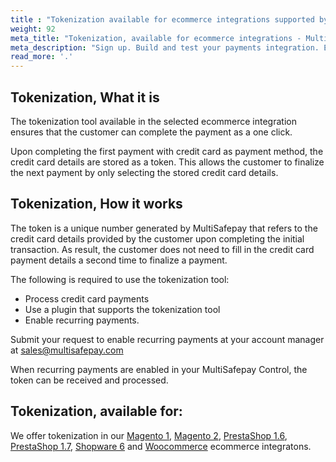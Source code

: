 ```yaml
---
title : "Tokenization available for ecommerce integrations supported by MultiSafepay"
weight: 92
meta_title: "Tokenization, available for ecommerce integrations - MultiSafepay Docs"
meta_description: "Sign up. Build and test your payments integration. Explore our products and services. Use our API Reference, SDKs, and wrappers. Get support."
read_more: '.'
---
```



## Tokenization, What it is
The tokenization tool available in the selected ecommerce integration ensures that the customer can complete the payment as a one click.

Upon completing the first payment with credit card as payment method, the credit card details are stored as a token. This allows the customer to finalize the next payment by only selecting the stored credit card details.

## Tokenization, How it works
The token is a unique number generated by MultiSafepay that refers to the credit card details provided by the customer upon completing the initial transaction. As result, the customer does not need to fill in the credit card payment details a second time to finalize a payment.

The following is required to use the tokenization tool:

* Process credit card payments
* Use a plugin that supports the tokenization tool
* Enable recurring payments.

Submit your request to enable recurring payments at your account manager at <sales@multisafepay.com>

When recurring payments are enabled in your MultiSafepay Control, the token can be received and processed.

## Tokenization, available for:
We offer tokenization in our [Magento 1](/integrations/ecommerce-integrations/magento1), [Magento 2](/integrations/ecommerce-integrations/magento2), [PrestaShop 1.6](/integrations/ecommerce-integrations/prestashop-1-6), [PrestaShop 1.7](/integrations/ecommerce-integrations/prestashop-1-7), [Shopware 6](/integrations/ecommerce-integrations/shopware6) and [Woocommerce](/integrations/ecommerce-integrations/woocommerce/) ecommerce integratons.